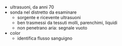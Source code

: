 - ultrasuoni, da anni 70
- sonda nel distretto da esaminare
	- sorgente e ricevente ultrasuoni
	- ben trasmessi da tessuti molli, parenchimi, liquidi
	- non penetrano aria: segnale vuoto
- color
	- identifica flusso sanguigno